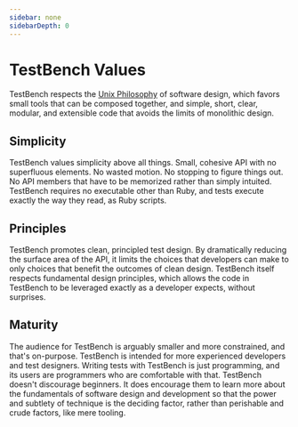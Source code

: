 ```yaml
---
sidebar: none
sidebarDepth: 0
---
```


# TestBench Values

TestBench respects the [Unix Philosophy](https://en.wikipedia.org/wiki/Unix_philosophy) of software design, which favors small tools that can be composed together, and simple, short, clear, modular, and extensible code that avoids the limits of monolithic design.

## Simplicity

TestBench values simplicity above all things. Small, cohesive API with no superfluous elements. No wasted motion. No stopping to figure things out. No API members that have to be memorized rather than simply intuited. TestBench requires no executable other than Ruby, and tests execute exactly the way they read, as Ruby scripts.

## Principles

TestBench promotes clean, principled test design. By dramatically reducing the surface area of the API, it limits the choices that developers can make to only choices that benefit the outcomes of clean design. TestBench itself respects fundamental design principles, which allows the code in TestBench to be leveraged exactly as a developer expects, without surprises.

## Maturity

The audience for TestBench is arguably smaller and more constrained, and that's on-purpose. TestBench is intended for more experienced developers and test designers. Writing tests with TestBench is just programming, and its users are programmers who are comfortable with that. TestBench doesn't discourage beginners. It does encourage them to learn more about the fundamentals of software design and development so that the power and subtlety of technique is the deciding factor, rather than perishable and crude factors, like mere tooling.
